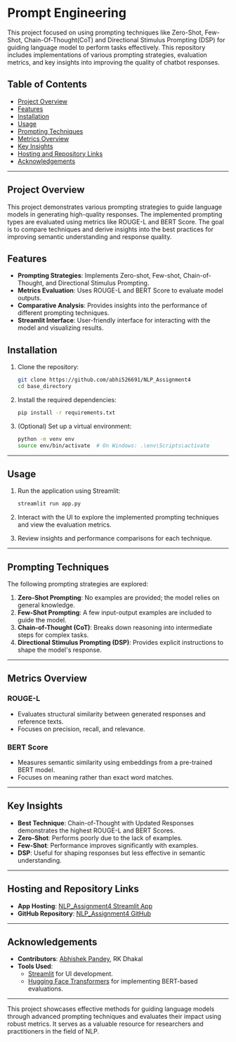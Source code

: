 # Prompt Engineering

This project focused on using prompting techniques like Zero-Shot, Few-Shot, Chain-Of-Thought(CoT) and Directional Stimulus Prompting (DSP) for guiding language model to perform tasks effectively. This repository includes implementations of various prompting strategies, evaluation metrics, and key insights into improving the quality of chatbot responses.

## Table of Contents

- [Project Overview](#project-overview)
- [Features](#features)
- [Installation](#installation)
- [Usage](#usage)
- [Prompting Techniques](#prompting-techniques)
- [Metrics Overview](#metrics-overview)
- [Key Insights](#key-insights)
- [Hosting and Repository Links](#hosting-and-repository-links)
- [Acknowledgements](#acknowledgements)

---

## Project Overview

This project demonstrates various prompting strategies to guide language models in generating high-quality responses. The implemented prompting types are evaluated using metrics like ROUGE-L and BERT Score. The goal is to compare techniques and derive insights into the best practices for improving semantic understanding and response quality.

## Features

- **Prompting Strategies**: Implements Zero-shot, Few-shot, Chain-of-Thought, and Directional Stimulus Prompting.
- **Metrics Evaluation**: Uses ROUGE-L and BERT Score to evaluate model outputs.
- **Comparative Analysis**: Provides insights into the performance of different prompting techniques.
- **Streamlit Interface**: User-friendly interface for interacting with the model and visualizing results.

## Installation

1. Clone the repository:

   ```bash
   git clone https://github.com/abhi526691/NLP_Assignment4
   cd base_directory
   ```

2. Install the required dependencies:

   ```bash
   pip install -r requirements.txt
   ```

3. (Optional) Set up a virtual environment:

   ```bash
   python -m venv env
   source env/bin/activate  # On Windows: .\env\Scripts\activate
   ```

---

## Usage

1. Run the application using Streamlit:

   ```bash
   streamlit run app.py
   ```

2. Interact with the UI to explore the implemented prompting techniques and view the evaluation metrics.
3. Review insights and performance comparisons for each technique.

---

## Prompting Techniques

The following prompting strategies are explored:

1. **Zero-Shot Prompting**: No examples are provided; the model relies on general knowledge.
2. **Few-Shot Prompting**: A few input-output examples are included to guide the model.
3. **Chain-of-Thought (CoT)**: Breaks down reasoning into intermediate steps for complex tasks.
4. **Directional Stimulus Prompting (DSP)**: Provides explicit instructions to shape the model's response.

---

## Metrics Overview

### ROUGE-L
- Evaluates structural similarity between generated responses and reference texts.
- Focuses on precision, recall, and relevance.

### BERT Score
- Measures semantic similarity using embeddings from a pre-trained BERT model.
- Focuses on meaning rather than exact word matches.

---

## Key Insights

- **Best Technique**: Chain-of-Thought with Updated Responses demonstrates the highest ROUGE-L and BERT Scores.
- **Zero-Shot**: Performs poorly due to the lack of examples.
- **Few-Shot**: Performance improves significantly with examples.
- **DSP**: Useful for shaping responses but less effective in semantic understanding.

---

## Hosting and Repository Links

- **App Hosting**: [NLP_Assignment4 Streamlit App](https://abhi526691-nlp-assignment4-app-pvf4vt.streamlit.app/)
- **GitHub Repository**: [NLP_Assignment4 GitHub](https://github.com/abhi526691/NLP_Assignment4)

---

## Acknowledgements

- **Contributors**: [Abhishek Pandey](https://github.com/abhi526691), RK Dhakal
- **Tools Used**:
  - [Streamlit](https://streamlit.io/) for UI development.
  - [Hugging Face Transformers](https://huggingface.co/transformers/) for implementing BERT-based evaluations.

---

This project showcases effective methods for guiding language models through advanced prompting techniques and evaluates their impact using robust metrics. It serves as a valuable resource for researchers and practitioners in the field of NLP.


